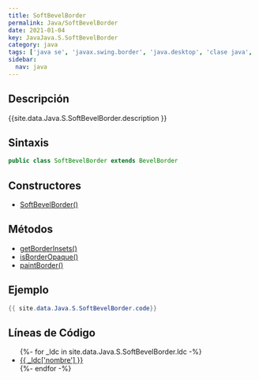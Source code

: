 ```yaml
---
title: SoftBevelBorder
permalink: Java/SoftBevelBorder
date: 2021-01-04
key: JavaJava.S.SoftBevelBorder
category: java
tags: ['java se', 'javax.swing.border', 'java.desktop', 'clase java', 'Java 1.0']
sidebar: 
  nav: java
---
```


## Descripción
{{site.data.Java.S.SoftBevelBorder.description }}

## Sintaxis
~~~java
public class SoftBevelBorder extends BevelBorder
~~~

## Constructores
* [SoftBevelBorder()](/Java/SoftBevelBorder/SoftBevelBorder/)

## Métodos
* [getBorderInsets()](/Java/SoftBevelBorder/getBorderInsets)
* [isBorderOpaque()](/Java/SoftBevelBorder/isBorderOpaque)
* [paintBorder()](/Java/SoftBevelBorder/paintBorder)

## Ejemplo
~~~java
{{ site.data.Java.S.SoftBevelBorder.code}}
~~~

## Líneas de Código
<ul>
{%- for _ldc in site.data.Java.S.SoftBevelBorder.ldc -%}
   <li>
       <a href="{{_ldc['url'] }}">{{ _ldc['nombre'] }}</a>
   </li>
{%- endfor -%}
</ul>

